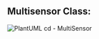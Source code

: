 ## Multisensor Class:

![PlantUML cd - MultiSensor](http://www.plantuml.com/plantuml/proxy?cache=no&src=https://raw.githubusercontent.com/https://github.com/AU-PRO5-Rem/ReMoniProject/doc/class_multisensor.iuml)